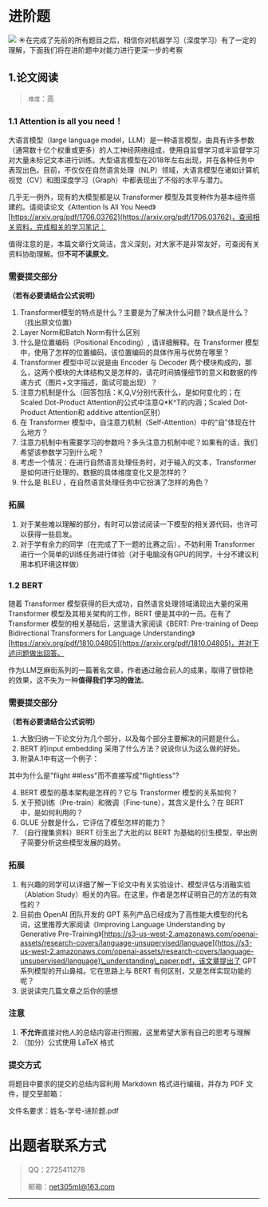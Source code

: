 # 进阶题
![](https://p.sda1.dev/22/3e67a9bb8199c4f48c0eae3162b2313a/Net305.png)
☀️在完成了先前的所有题目之后，相信你对机器学习（深度学习）有了一定的理解，下面我们将在进阶题中对能力进行更深一步的考察

## 1.论文阅读

> `难度`：高
>

### 1.1 Attention is all you need！

大语言模型（large language model，LLM）是一种语言模型，由具有许多参数（通常数十亿个权重或更多）的人工神经网络组成，使用自监督学习或半监督学习对大量未标记文本进行训练。大型语言模型在2018年左右出现，并在各种任务中表现出色。目前，不仅仅在自然语言处理（NLP）领域，大语言模型在诸如计算机视觉（CV）和图深度学习（Graph）中都表现出了不俗的水平与潜力。

几乎无一例外，现有的大模型都是以 Transformer 模型及其变种作为基本组件搭建的。请阅读论文《Attention Is All You Need》[https://arxiv.org/pdf/1706.03762](https://arxiv.org/pdf/1706.03762)，查阅相关资料，完成相关的学习笔记：

值得注意的是，本篇文章行文简洁，含义深刻，对大家不是非常友好，可查阅有关资料协助理解。但**不可不读原文**。

### 需要提交部分

**（若有必要请结合公式说明）**

1. Transformer模型的特点是什么？主要是为了解决什么问题？缺点是什么？（找出原文位置）
2. Layer Norm和Batch Norm有什么区别
3. 什么是位置编码（Positional Encoding）, 请详细解释。在 Transformer 模型中，使用了怎样的位置编码，该位置编码的具体作用与优势在哪里？
4. Transformer 模型中可以说是由 Encoder 与 Decoder 两个模块构成的，那么，这两个模块的大体结构又是怎样的，请花时间搞懂细节的意义和数据的传递方式（图片+文字描述，面试可能出现）？
5. 注意力机制是什么（回答包括：K,Q,V分别代表什么，是如何变化的；在Scaled Dot-Product Attention的公式中注意Q\*K^T的内涵；Scaled Dot-Product Attention和 additive attention区别）
6. 在 Transformer 模型中，自注意力机制（Self-Attention）中的“自”体现在什么地方？
7. 注意力机制中有需要学习的参数吗？多头注意力机制中呢？如果有的话，我们希望该参数学习到什么呢？
8. 考虑一个情况：在进行自然语言处理任务时，对于输入的文本，Transformer 是如何进行处理的，数据的具体维度变化又是怎样的？
9. 什么是 BLEU ，在自然语言处理任务中它扮演了怎样的角色？

### 拓展

1. 对于某些难以理解的部分，有时可以尝试阅读一下模型的相关源代码，也许可以获得一些启发。
2. 对于学有余力的同学（在完成了下一题的比赛之后），不妨利用 Transformer 进行一个简单的训练任务进行体验（对于电脑没有GPU的同学，十分不建议利用本机环境这样做）

### 1.2 BERT

随着 Transformer 模型获得的巨大成功，自然语言处理领域涌现出大量的采用 Transformer 模型及其相关架构的工作，BERT 便是其中的一员。在有了 Transformer 模型的相关基础后，这里请大家阅读《BERT: Pre-training of Deep Bidirectional Transformers for Language Understanding》[https://arxiv.org/pdf/1810.04805](https://arxiv.org/pdf/1810.04805)，并对下述问题做出回答。

作为LLM芝麻街系列的一篇著名文章，作者通过融合前人的成果，取得了很惊艳的效果，这不失为一种**值得我们学习的做法**。

### 需要提交部分

**（若有必要请结合公式说明）**

1. 大致归纳一下论文分为几个部分，以及每个部分主要解决的问题是什么。
2. BERT 的input embedding 采用了什么方法？说说你认为这么做的好处。
3. 附录A.1中有这一个例子：

其中为什么是"flight ##less"而不直接写成"flightless"?

4. BERT 模型的基本架构是怎样的？它与 Transformer 模型的关系如何？
5. 关于预训练（Pre-train）和微调（Fine-tune），其含义是什么？在 BERT 中，是如何利用的？
6. GLUE 分数是什么，它评估了模型怎样的能力？
7. （自行搜集资料）BERT 衍生出了大批的以 BERT 为基础的衍生模型，举出例子简要分析这些模型发展的趋势。

### 拓展

1. 有兴趣的同学可以详细了解一下论文中有关实验设计、模型评估与消融实验（Ablation Study）相关的内容。在这里，作者是怎样证明自己的方法的有效性的？
2. 目前由 OpenAI 团队开发的 GPT 系列产品已经成为了高性能大模型的代名词，这里推荐大家阅读《Improving Language Understanding by Generative Pre-Training》[https://s3-us-west-2.amazonaws.com/openai-assets/research-covers/language-unsupervised/language](https://s3-us-west-2.amazonaws.com/openai-assets/research-covers/language-unsupervised/language)\_understanding\_paper.pdf，该文章提出了 GPT 系列模型的开山鼻祖。它在思路上与 BERT 有何区别，又是怎样实现功能的呢？
3. 说说读完几篇文章之后你的感想

### 注意

1. **不允许**直接对他人的总结内容进行照搬，这里希望大家有自己的思考与理解
2. （加分）公式使用 LaTeX 格式

### 提交方式

将题目中要求的提交的总结内容利用 Markdown 格式进行编辑，并存为 PDF 文件，提交至邮箱：

文件名要求：姓名-学号-进阶题.pdf


# 出题者联系⽅式
> <font style="background-color:#FFFFFF;">QQ：2725411278</font>
>
> 邮箱：net305ml@163.com
>

---